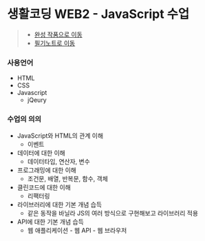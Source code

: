 # 생활코딩 WEB2 - JavaScript 수업

> * [완성 작품으로 이동](https://kshyun1223.github.io/web2_javascript/)
> * [필기노트로 이동](https://github.com/kshyun1223/web2_javascript/blob/main/study_note.md)

### 사용언어
* HTML
* CSS
* Javascript
  * jQeury

### 수업의 의의
* JavaScript와 HTML의 관계 이해
  * 이벤트
* 데이터에 대한 이해
  * 데이터타입, 연산자, 변수
* 프로그래밍에 대한 이해
  * 조건문, 배열, 반복문, 함수, 객체
* 클린코드에 대한 이해
  * 리팩터링
* 라이브러리에 대한 기본 개념 습득
  * 같은 동작을 바닐라 JS의 여러 방식으로 구현해보고  라이브러리 적용
* API에 대한 기본 개념 습득
  * 웹 애플리케이션 - 웹 API - 웹 브라우저
